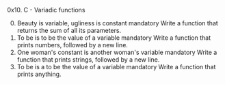 0x10. C - Variadic functions

0. Beauty is variable, ugliness is constant
mandatory
Write a function that returns the sum of all its parameters.
1. To be is to be the value of a variable
mandatory
Write a function that prints numbers, followed by a new line.
2. One woman's constant is another woman's variable
mandatory
Write a function that prints strings, followed by a new line.
3. To be is a to be the value of a variable
mandatory
Write a function that prints anything.
